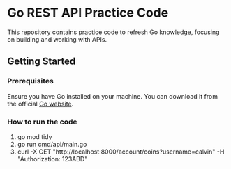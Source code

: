 # Go REST API Practice Code

This repository contains practice code to refresh Go knowledge, focusing on building and working with APIs.

## Getting Started

### Prerequisites

Ensure you have Go installed on your machine. You can download it from the official [Go website](https://golang.org/dl/).

### How to run the code
1. go mod tidy
2. go run cmd/api/main.go
3. curl -X GET "http://localhost:8000/account/coins?username=calvin" -H "Authorization: 123ABD"
